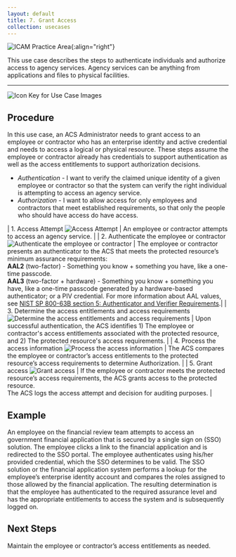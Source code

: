 ```yaml
---
layout: default
title: 7. Grant Access
collection: usecases
---
```


![ICAM Practice Area]({{site.baseurl}}/img/usecases/Access-AuthnAuthz.png){:align="right"}

This use case describes the steps to authenticate individuals and authorize access to agency services. Agency services can be anything from applications and files to physical facilities.

---

![Icon Key for Use Case Images]({{site.baseurl}}/img/usecases/7-IconKey.png)

## Procedure

In this use case, an ACS Administrator needs to grant access to an employee or contractor who has an enterprise identity and active credential and needs to access a logical or physical resource. These steps assume the employee or contractor already has credentials to support authentication as well as the access entitlements to support authorization decisions.

- *Authentication* - I want to verify the claimed unique identity of a given employee or contractor  so that the system can verify the right individual is attempting to access an agency service. 
- *Authorization* - I want to allow access for only employees and contractors that meet established requirements, so that only the people who should have access do have access.

| 1. Access Attempt ![Access Attempt]({{site.baseurl}}/img/usecases/7-1.png)  | An employee or contractor attempts to access an agency service. |
| 2. Authenticate the employee or contractor ![Authenticate the employee or contractor]({{site.baseurl}}/img/usecases/7-2.png)  | The employee or contractor presents an authenticator to the ACS that meets the protected resource’s minimum assurance requirements:<br/>**AAL2** (two-factor) - Something you know + something you have, like a one-time passcode.<br/>**AAL3** (two-factor + hardware) - Something you know + something you have, like a one-time passcode generated by a hardware-based authenticator; or a PIV credential. For more information about AAL values, see <a href="https://pages.nist.gov/800-63-3/sp800-63b.html#sec5" target="_blank">NIST SP 800-63B section 5: Authenticator and Verifier Requirements</a>.|
| 3. Determine the access entitlements and access requirements ![Determine the access entitlements and access requirements]({{site.baseurl}}/img/usecases/7-3.png)  | Upon successful authentication, the ACS identifies 1) The employee or contractor's access entitlements associated with the protected resource, and 2) The protected resource's access requirements. |
| 4. Process the access information ![Process the access information]({{site.baseurl}}/img/usecases/7-4.png)  | The ACS compares the employee or contractor’s access entitlements to the protected resource’s access requirements to determine Authorization. |
| 5. Grant access ![Grant access]({{site.baseurl}}/img/usecases/7-5.png)  | If the employee or contractor meets the protected resource’s access requirements, the ACS grants access to the protected resource.<br/>The ACS logs the access attempt and decision for auditing purposes. |

## Example

An employee on the financial review team attempts to access an government financial application that is secured by a single sign on (SSO) solution. The employee clicks a link to the financial application and is redirected to the SSO portal. The employee authenticates using his/her provided credential, which the SSO determines to be valid.  The SSO solution or the financial application system performs a lookup for the employee’s enterprise identity account and compares the roles assigned to those allowed by the financial application. The resulting determination is that the employee has authenticated to the required assurance level and has the appropriate entitlements to access the system and is subsequently logged on.

## Next Steps

Maintain the employee or contractor’s access entitlements as needed.
